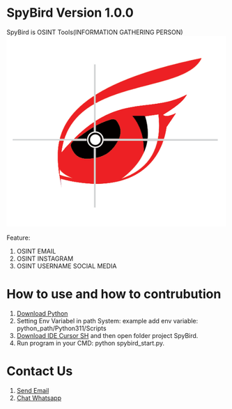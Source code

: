# SpyBird Version 1.0.0
SpyBird is OSINT Tools(INFORMATION GATHERING PERSON)
![SpyBird Logo](logo.png)

Feature:
1. OSINT EMAIL
2. OSINT INSTAGRAM
3. OSINT USERNAME SOCIAL MEDIA

# How to use and how to contrubution
1. [Download Python](https://www.python.org/downloads)
2. Setting Env Variabel in path System: example add env variable: python_path/Python311/Scripts
3. [Download IDE Cursor SH](https://www.cursor.sh/downloads) and then open folder project SpyBird.
4. Run program in your CMD: python spybird_start.py.

# Contact Us
1. [Send Email](https://mailto:tmdgroupid@gmail.com)
2. [Chat Whatsapp](https://wa.me/625692060498)
